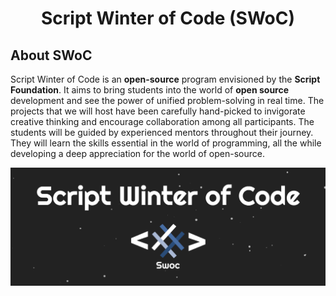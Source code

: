 <h1 align="center"> Script Winter of Code (SWoC) </h1>

## About SWoC

Script Winter of Code is an **open-source** program envisioned by the **Script Foundation**. It aims to bring students into the world of **open source** development and see the power of unified problem-solving in real time. The projects that we will host have been carefully hand-picked to invigorate creative thinking and encourage collaboration among all participants.
The students will be guided by experienced mentors throughout their journey. They will learn the skills essential in the world of programming, all the while developing a deep appreciation for the world of open-source.


<p align="center">
  <a href="https://swoc.tech/">
    <img src="./SWoC.png" alt="Logo">
  </a>
</p>